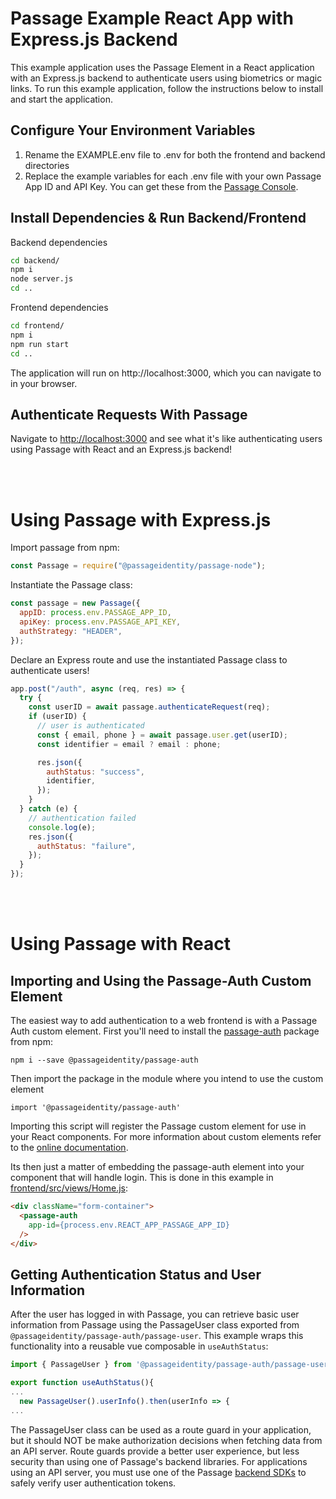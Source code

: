 # Passage Example React App with Express.js Backend

This example application uses the Passage Element in a React application with an Express.js backend to authenticate users using biometrics or magic links. To run this example application, follow the instructions below to install and start the application.

## Configure Your Environment Variables

1. Rename the EXAMPLE.env file to .env for both the frontend and backend directories
2. Replace the example variables for each .env file with your own Passage App ID and API Key. You can get these from the [Passage Console](https://console.passage.id).

## Install Dependencies & Run Backend/Frontend

Backend dependencies
```bash
cd backend/
npm i
node server.js
cd ..
```

Frontend dependencies
```bash
cd frontend/
npm i
npm run start
cd ..
```

The application will run on http://localhost:3000, which you can navigate to in your browser.

## Authenticate Requests With Passage

Navigate to [http://localhost:3000](http://localhost:3000) and see what it's like authenticating users using Passage with React and an Express.js backend!

<br/><br/>

# Using Passage with Express.js
Import passage from npm:
```javascript
const Passage = require("@passageidentity/passage-node");
```

Instantiate the Passage class:
```javascript
const passage = new Passage({
  appID: process.env.PASSAGE_APP_ID,
  apiKey: process.env.PASSAGE_API_KEY,
  authStrategy: "HEADER",
});
```

Declare an Express route and use the instantiated Passage class to authenticate users!
```javascript
app.post("/auth", async (req, res) => {
  try {
    const userID = await passage.authenticateRequest(req);
    if (userID) {
      // user is authenticated
      const { email, phone } = await passage.user.get(userID);
      const identifier = email ? email : phone;

      res.json({
        authStatus: "success",
        identifier,
      });
    }
  } catch (e) {
    // authentication failed
    console.log(e);
    res.json({
      authStatus: "failure",
    });
  }
});
```


<br/><br/>

# Using Passage with React

## Importing and Using the Passage-Auth Custom Element
The easiest way to add authentication to a web frontend is with a Passage Auth custom element. First you'll need to install the [passage-auth](https://www.npmjs.com/package/@passageidentity/passage-auth) package from npm:
```
npm i --save @passageidentity/passage-auth
```
Then import the package in the module where you intend to use the custom element
```
import '@passageidentity/passage-auth'
```
Importing this script will register the Passage custom element for use in your React components. For more information about custom elements refer to the [online documentation](https://developer.mozilla.org/en-US/docs/Web/Web_Components/Using_custom_elements).

Its then just a matter of embedding the passage-auth element into your component that will handle login. This is done in this example in [frontend/src/views/Home.js](https://github.com/passageidentity/example-react/blob/main/frontend/src/views/Home.js):
```html
<div className="form-container">
  <passage-auth
    app-id={process.env.REACT_APP_PASSAGE_APP_ID}
  />
</div>
```

## Getting Authentication Status and User Information

After the user has logged in with Passage, you can retrieve basic user information from Passage using the PassageUser class exported from `@passageidentity/passage-auth/passage-user`. This example wraps this functionality into a reusable vue composable in `useAuthStatus`:

```js
import { PassageUser } from '@passageidentity/passage-auth/passage-user'

export function useAuthStatus(){
...
  new PassageUser().userInfo().then(userInfo => {
...
```

The PassageUser class can be used as a route guard in your application, but it should NOT be make authorization decisions when fetching data from an API server. Route guards provide a better user experience, but less security than using one of Passage's backend libraries. For applications using an API server, you must use one of the Passage [backend SDKs](https://docs.passage.id/backend-libraries/overview) to safely verify user authentication tokens.
